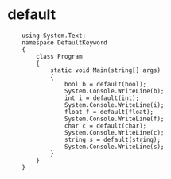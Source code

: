 # default

        using System.Text;
        namespace DefaultKeyword
        {
            class Program
            {
                static void Main(string[] args)
                {
                    bool b = default(bool);
                    System.Console.WriteLine(b);
                    int i = default(int);
                    System.Console.WriteLine(i);
                    float f = default(float);
                    System.Console.WriteLine(f);
                    char c = default(char);
                    System.Console.WriteLine(c);
                    string s = default(string);
                    System.Console.WriteLine(s);
                }
            }
        }
